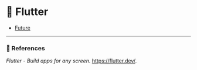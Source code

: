 # :flipper: Flutter
- [Future](./AsynchronousProgramming.md)

---
### :bookmark_tabs: References
*Flutter - Build apps for any screen.* https://flutter.dev/.